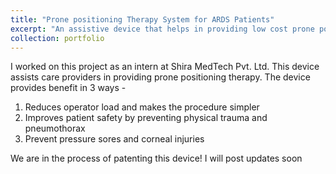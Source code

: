 ```yaml
---
title: "Prone positioning Therapy System for ARDS Patients"
excerpt: "An assistive device that helps in providing low cost prone positioning therapy for patients suffering from Acute Respiratory Distress Syndrome<br/><img src='/images/500x300.png'>"
collection: portfolio
---
```


I worked on this project as an intern at Shira MedTech Pvt. Ltd. This device assists care providers in providing prone positioning therapy. The device provides benefit in 3 ways - 
1. Reduces operator load and makes the procedure simpler
2. Improves patient safety by preventing physical trauma and pneumothorax
3. Prevent pressure sores and corneal injuries

We are in the process of patenting this device! I will post updates soon 
